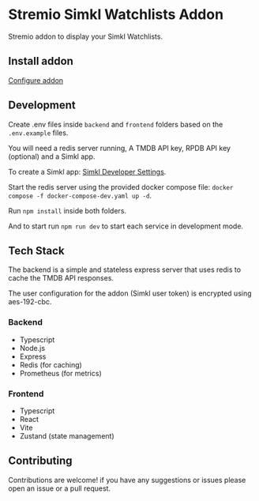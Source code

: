 # Stremio Simkl Watchlists Addon
Stremio addon to display your Simkl Watchlists.

## Install addon

[Configure addon](https://stremio-simkl.malachi.io)


## Development

Create .env files inside `backend` and `frontend` folders based on the `.env.example` files.

You will need a redis server running, A TMDB API key, RPDB API key (optional) and a Simkl app.

To create a Simkl app: [Simkl Developer Settings](https://simkl.com/settings/developer/).

Start the redis server using the provided docker compose file: `docker compose -f docker-compose-dev.yaml up -d`.

Run `npm install` inside both folders.

And to start run `npm run dev` to start each service in development mode.


## Tech Stack

The backend is a simple and stateless express server that uses redis to cache the TMDB API responses.

The user configuration for the addon (Simkl user token) is encrypted using aes-192-cbc.


### Backend

- Typescript
- Node.js
- Express
- Redis (for caching)
- Prometheus (for metrics) 

### Frontend

- Typescript
- React
- Vite
- Zustand (state management)


## Contributing

Contributions are welcome!
if you have any suggestions or issues please open an issue or a pull request.
